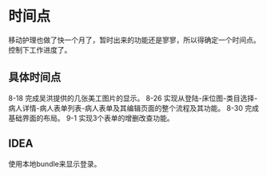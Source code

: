 # 时间点

移动护理也做了快一个月了，暂时出来的功能还是寥寥，所以得确定一个时间点。控制下工作进度了。

## 具体时间点

8-18  完成吴洪提供的几张美工图片的显示。
8-26  实现从登陆-床位图-类目选择-病人详情-病人表单列表-病人表单及其编辑页面的整个流程及其功能。
8-30  完成基础界面的布局。
9-1   实现3个表单的增删改查功能。

## IDEA

使用本地bundle来显示登录。